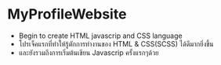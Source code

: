 # MyProfileWebsite
* Begin to create HTML javascrip and CSS language <br>
* โปรเจ็คแรกที่ทำให้รู้ตักการทำงานของ HTML & CSS(SCSS) ได้ดีมากยิ่งขึ้น  <br>
* และยังรวมถึงการเริ่มต้นเขียน Javascrip ครั้งแรกๆด้วย
